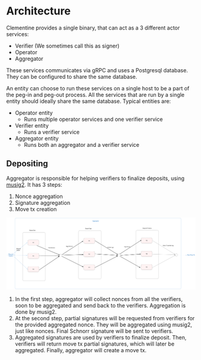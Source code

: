 # Architecture

Clementine provides a single binary, that can act as a 3 different actor
services:

- Verifier (We sometimes call this as signer)
- Operator
- Aggregator

These services communicates via gRPC and uses a Postgresql database. They can be
configured to share the same database.

An entity can choose to run these services on a single host to be a part of the
peg-in and peg-out process. All the services that are run by a single entity
should ideally share the same database. Typical entities are:

- Operator entity
  - Runs multiple operator services and one verifier service
- Verifier entity
  - Runs a verifier service
- Aggregator entity
  - Runs both an aggregator and a verifier service

## Depositing

Aggregator is responsible for helping verifiers to finalize deposits, using
[musig2](https://github.com/bitcoin-core/secp256k1/blob/master/doc/musig.md#signing).
It has 3 steps:

1. Nonce aggregation
2. Signature aggregation
3. Move tx creation

![Move TX creation](images/move_tx_creation.png)

1. In the first step, aggregator will collect nonces from all the verifiers,
   soon to be aggregated and send back to the verifiers. Aggregation is done by
   musig2.
2. At the second step, partial signatures will be requested from verifiers for
   the provided aggregated nonce. They will be aggregated using musig2, just
   like nonces. Final Schnorr signature will be sent to verifiers.
3. Aggregated signatures are used by verifiers to finalize deposit. Then,
   verifiers will return move tx partial signatures, which will later be
   aggregated. Finally, aggregator will create a move tx.
